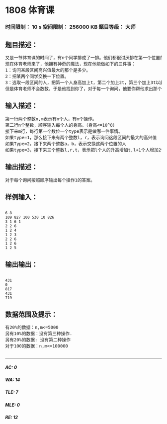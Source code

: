 # 1808 体育课   
### 时间限制： 10 s     空间限制： 256000 KB     题目等级： 大师  
## 题目描述：  

<pre>
又是一节体育课的时间了，有n个同学排成了一排。他们都很讨厌排在第一个位置的同学，于是后面的同学中比第一个高的都会产生一个高兴值，这个高兴值等于他的身高减去第一个同学的身高。当然比第一个同学矮的同学产生兴奋值为0。
现在体育老师来了，他拥有神奇的魔法，现在他能做如下的三件事：
1：询问某段区间高兴值最大的那个是多少。
2：把某两个同学交换一下位置。
3：选取一段区间的人，把第一个人身高加上t，第二个加上2t，第三个加上3t以此类推。
但是体育老师不会数数，于是他找到你了，对于每一个询问，他要你帮他求出那个值。
</pre>
  
  
## 输入描述：  

<pre>
第一行两个整数n,m表示有n个人，有m个操作。
第二行n个整数，顺序输入每个人的身高。（身高<=10^8）
接下来m行，每行第一个数位一个type表示是做哪一件事情。
如果type=1，那么接下来有两个整数l，r，表示询问这段区间的最大的高兴值
如果Type=2，接下来两个整数a，b，表示交换这两个位置的人
如果type=3，接下来三个整数l,r,t，表示把l个人的升高增加t,l+1个人增加2t…第r个人增加(r-l+1)t, (0<=t<= 10000)
</pre>
  
  
## 输出描述：  

<pre>
对于每个询问按照顺序输出每个操作1的答案。
</pre>
  
  
## 样例输入：  

<pre><code>
6 8
109 827 100 530 10 826
3 1 6 1
2 2 6
1 2 4
1 2 3
2 2 6
1 2 6
1 2 5
</code></pre>
  
  
## 输出输出：  

<pre><code>
431
0
817
431
719
</code></pre>
  
  
## 数据范围及提示：  

<pre>
有20%的数据：n,m<=5000
另有10%的数据：没有第三种操作.
另有20%的数据: 没有第二种操作
对于100的数据：n,m<=100000
 
</pre>
  
  
***  

##### AC: 0  
##### WA: 14  
##### TLE: 7  
##### MLE: 0  
##### RE: 12  
